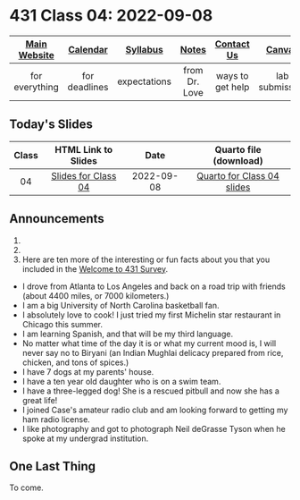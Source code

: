 # 431 Class 04: 2022-09-08

[Main Website](https://thomaselove.github.io/431-2022/) | [Calendar](https://thomaselove.github.io/431-2022/calendar.html) | [Syllabus](https://thomaselove.github.io/431-syllabus-2022/) | [Notes](https://thomaselove.github.io/431-notes/) | [Contact Us](https://thomaselove.github.io/431-2022/contact.html) | [Canvas](https://canvas.case.edu) | [Data and Code](https://github.com/THOMASELOVE/431-data)
:-----------: | :--------------: | :----------: | :---------: | :-------------: | :-----------: | :------------:
for everything | for deadlines | expectations | from Dr. Love | ways to get help | lab submission | for downloads

## Today's Slides

Class | HTML Link to Slides | Date | Quarto file (download)
:---: | :------------: | :---: | :--------------:
04 | [Slides for Class 04](https://thomaselove.github.io/431-slides-2022/class04.html) | 2022-09-08 | [Quarto for Class 04 slides](https://thomaselove.github.io/431-slides-2022/class04.qmd)

## Announcements

1.
2. 
3. Here are ten more of the interesting or fun facts about you that you included in the [Welcome to 431 Survey](https://bit.ly/431-2022-welcome-survey).

- I drove from Atlanta to Los Angeles and back on a road trip with friends (about 4400 miles, or 7000 kilometers.) 
- I am a big University of North Carolina basketball fan.
- I absolutely love to cook! I just tried my first Michelin star restaurant in Chicago this summer.
- I am learning Spanish, and that will be my third language.
- No matter what time of the day it is or what my current mood is, I will never say no to Biryani (an Indian Mughlai delicacy prepared from rice, chicken, and tons of spices.)
- I have 7 dogs at my parents' house.
- I have a ten year old daughter who is on a swim team.
- I have a three-legged dog! She is a rescued pitbull and now she has a great life!
- I joined Case's amateur radio club and am looking forward to getting my ham radio license.
- I like photography and got to photograph Neil deGrasse Tyson when he spoke at my undergrad institution.


## One Last Thing

To come.
